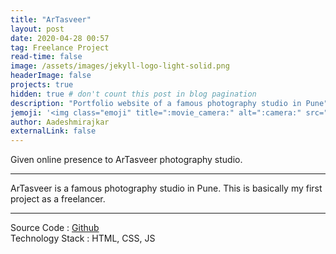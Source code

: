 ```yaml
---
title: "ArTasveer"
layout: post
date: 2020-04-28 00:57
tag: Freelance Project
read-time: false
image: /assets/images/jekyll-logo-light-solid.png
headerImage: false
projects: true
hidden: true # don't count this post in blog pagination
description: "Portfolio website of a famous photography studio in Pune"
jemoji: '<img class="emoji" title=":movie_camera:" alt=":camera:" src="https://raw.githubusercontent.com/WebpageFX/emoji-cheat-sheet.com/master/public/graphics/emojis/camera.png" height="20" width="20" align="absmiddle">'
author: Aadeshmirajkar
externalLink: false
---
```


Given online presence to ArTasveer photography studio.

---

ArTasveer is a famous photography studio in Pune. This is basically my first project as a freelancer.

---

Source Code : [Github](https://github.com/captainaadesh/ArTasveer) <br>
Technology Stack : HTML, CSS, JS

